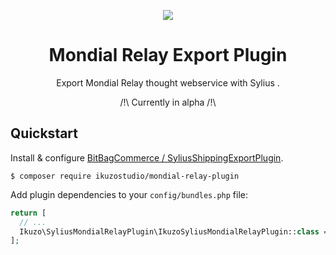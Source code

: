 <p align="center">
    <a href="https://sylius.com" target="_blank">
        <img src="https://demo.sylius.com/assets/shop/img/logo.png" />
    </a>
</p>

<h1 align="center">Mondial Relay Export Plugin</h1>

<p align="center">Export Mondial Relay thought webservice with Sylius .</p>
<p align="center">/!\ Currently in alpha /!\</p>

## Quickstart

Install & configure [BitBagCommerce / SyliusShippingExportPlugin](https://github.com/BitBagCommerce/SyliusShippingExportPlugin).



```
$ composer require ikuzostudio/mondial-relay-plugin
```

Add plugin dependencies to your `config/bundles.php` file:

```php
return [
  // ...
  Ikuzo\SyliusMondialRelayPlugin\IkuzoSyliusMondialRelayPlugin::class => ['all' => true],
];
```